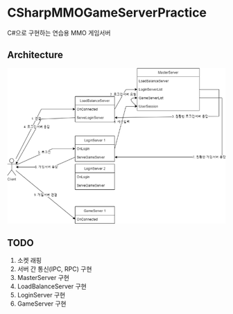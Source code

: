 # CSharpMMOGameServerPractice

C#으로 구현하는 연습용 MMO 게임서버

## Architecture

![Architecture](./misc/architecture.png)

## TODO

1. 소켓 래핑
2. 서버 간 통신(IPC, RPC) 구현
3. MasterServer 구현
4. LoadBalanceServer 구현
5. LoginServer 구현
6. GameServer 구현
